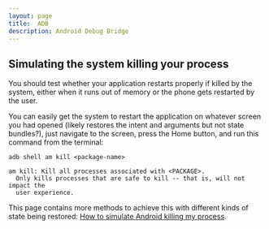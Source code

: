 ```yaml
---
layout: page
title:  ADB
description: Android Debug Bridge
---
```


## Simulating the system killing your process
You should test whether your application restarts properly if killed by the system,
either when it runs out of memory or the phone gets restarted by the user.

You can easily get the system to restart the application on whatever screen
you had opened (likely restores the intent and arguments but not state bundles?),
just navigate to the screen, press the Home button, and run this command from the
terminal:

```
adb shell am kill <package-name>
```

    am kill: Kill all processes associated with <PACKAGE>.
      Only kills processes that are safe to kill -- that is, will not impact the
      user experience.

This page contains more methods to achieve this with different kinds of state
being restored: [How to simulate Android killing my process](https://exceptionshub.com/how-to-simulate-android-killing-my-process.html).
